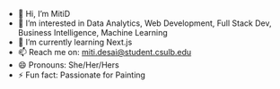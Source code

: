 - 👋 Hi, I’m MitiD
- 👀 I’m interested in Data Analytics, Web Development, Full Stack Dev, Business Intelligence, Machine Learning
- 🌱 I’m currently learning Next.js
- 📫 Reach me on: miti.desai@student.csulb.edu
- 😄 Pronouns: She/Her/Hers
- ⚡ Fun fact: Passionate for Painting

<!---
MiD200998/MiD200998 is a ✨ special ✨ repository because its `README.md` (this file) appears on your GitHub profile.
You can click the Preview link to take a look at your changes.
--->
